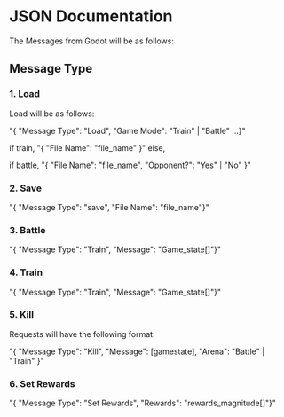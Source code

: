 # JSON Documentation

The Messages from Godot will be as follows:

## Message Type





### 1. Load

   Load will be as follows:

   "{ "Message Type": "Load", "Game Mode": "Train" | "Battle" ...}"

   if train, "{ "File Name": "file_name" }" else,

   if battle, "{ "File Name": "file_name", "Opponent?": "Yes" | "No" }"

### 2. Save

   "{ "Message Type": "save", "File Name": "file_name"}"

### 3. Battle

   "{ "Message Type": "Train", "Message": "Game_state[]"}"

### 4. Train

   "{ "Message Type": "Train", "Message": "Game_state[]"}"


### 5. Kill 

   Requests will have the following format:

   "{ "Message Type": "Kill", "Message": [gamestate], "Arena": "Battle" | "Train" }"

### 6. Set Rewards

   "{ "Message Type": "Set Rewards", "Rewards": "rewards_magnitude[]"}"